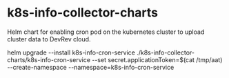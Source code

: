 # k8s-info-collector-charts
Helm chart for enabling cron pod on the kubernetes cluster to upload cluster data to DevRev cloud.


helm upgrade --install  k8s-info-cron-service ./k8s-info-collector-charts/k8s-info-cron-service  --set secret.applicationToken=$(cat /tmp/aat) --create-namespace --namespace=k8s-info-cron-service

